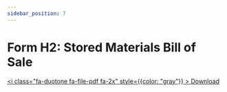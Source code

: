 ```yaml
---
sidebar_position: 7
---
```


# Form H2: Stored Materials Bill of Sale

<a href="/pdf/pnc/form-h2-stored-mat-bos.pdf" download><i class="fa-duotone fa-file-pdf fa-2x" style={{color: "gray"}} ></i>&nbsp;Download</a>


